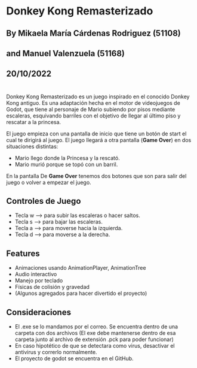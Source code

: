 # Donkey Kong Remasterizado

## By Mikaela María Cárdenas Rodriguez (51108)

## and Manuel Valenzuela (51168)

## **20/10/2022**

#

Donkey Kong Remasterizado es un juego inspirado en el conocido Donkey Kong antiguo. Es una adaptación hecha en el motor de videojuegos de Godot, que tiene al personaje de Mario subiendo por pisos mediante escaleras, esquivando barriles con el objetivo de llegar al último piso y rescatar a la princesa.

El juego empieza con una pantalla de inicio que tiene un botón de start el cual te dirigirá al juego. El juego llegará a otra pantalla (**Game Over**) en dos situaciones distintas:

- Mario llego donde la Princesa y la rescató.
- Mario murió porque se topó con un barril.

En la pantalla De **Game Over** tenemos dos botones que son para salir del juego o volver a empezar el juego.

## **Controles de Juego**

- Tecla w --> para subir las escaleras o hacer saltos.
- Tecla s --> para bajar las escaleras.
- Tecla a --> para moverse hacia la izquierda.
- Tecla d --> para moverse a la derecha.

## **Features**

- Animaciones usando AnimationPlayer, AnimationTree
- Audio interactivo
- Manejo por teclado
- Físicas de colisión y gravedad
- (Algunos agregados para hacer divertido el proyecto)

## **Consideraciones**

- El .exe se lo mandamos por el correo. Se encuentra dentro de una carpeta con dos archivos (El exe debe mantenerse dentro de esa carpeta junto al archivo de extensión .pck para poder funcionar)
- En caso hipotético de que se detectara como virus, desactivar el antivirus y correrlo normalmente.
- El proyecto de godot se encuentra en el GitHub.
